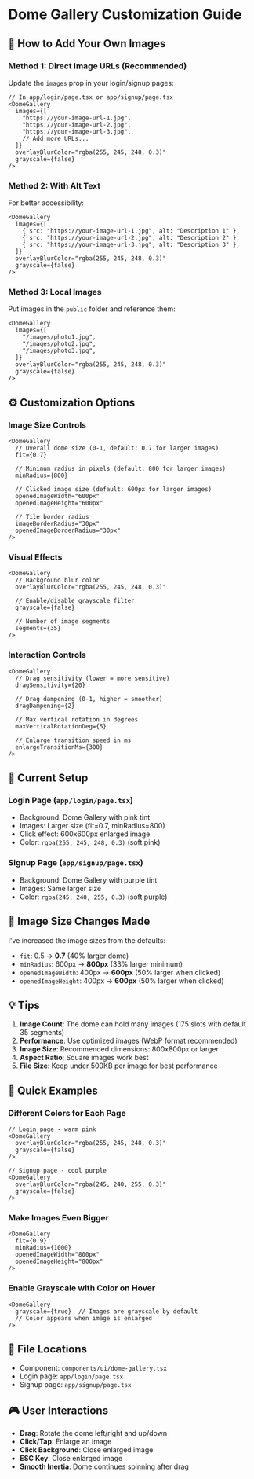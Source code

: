 # Dome Gallery Customization Guide

## 🎨 How to Add Your Own Images

### Method 1: Direct Image URLs (Recommended)
Update the `images` prop in your login/signup pages:

```tsx
// In app/login/page.tsx or app/signup/page.tsx
<DomeGallery
  images={[
    "https://your-image-url-1.jpg",
    "https://your-image-url-2.jpg",
    "https://your-image-url-3.jpg",
    // Add more URLs...
  ]}
  overlayBlurColor="rgba(255, 245, 248, 0.3)"
  grayscale={false}
/>
```

### Method 2: With Alt Text
For better accessibility:

```tsx
<DomeGallery
  images={[
    { src: "https://your-image-url-1.jpg", alt: "Description 1" },
    { src: "https://your-image-url-2.jpg", alt: "Description 2" },
    { src: "https://your-image-url-3.jpg", alt: "Description 3" },
  ]}
  overlayBlurColor="rgba(255, 245, 248, 0.3)"
  grayscale={false}
/>
```

### Method 3: Local Images
Put images in the `public` folder and reference them:

```tsx
<DomeGallery
  images={[
    "/images/photo1.jpg",
    "/images/photo2.jpg",
    "/images/photo3.jpg",
  ]}
  overlayBlurColor="rgba(255, 245, 248, 0.3)"
  grayscale={false}
/>
```

## ⚙️ Customization Options

### Image Size Controls
```tsx
<DomeGallery
  // Overall dome size (0-1, default: 0.7 for larger images)
  fit={0.7}
  
  // Minimum radius in pixels (default: 800 for larger images)
  minRadius={800}
  
  // Clicked image size (default: 600px for larger images)
  openedImageWidth="600px"
  openedImageHeight="600px"
  
  // Tile border radius
  imageBorderRadius="30px"
  openedImageBorderRadius="30px"
/>
```

### Visual Effects
```tsx
<DomeGallery
  // Background blur color
  overlayBlurColor="rgba(255, 245, 248, 0.3)"
  
  // Enable/disable grayscale filter
  grayscale={false}
  
  // Number of image segments
  segments={35}
/>
```

### Interaction Controls
```tsx
<DomeGallery
  // Drag sensitivity (lower = more sensitive)
  dragSensitivity={20}
  
  // Drag dampening (0-1, higher = smoother)
  dragDampening={2}
  
  // Max vertical rotation in degrees
  maxVerticalRotationDeg={5}
  
  // Enlarge transition speed in ms
  enlargeTransitionMs={300}
/>
```

## 🎯 Current Setup

### Login Page (`app/login/page.tsx`)
- Background: Dome Gallery with pink tint
- Images: Larger size (fit=0.7, minRadius=800)
- Click effect: 600x600px enlarged image
- Color: `rgba(255, 245, 248, 0.3)` (soft pink)

### Signup Page (`app/signup/page.tsx`)
- Background: Dome Gallery with purple tint
- Images: Same larger size
- Color: `rgba(245, 240, 255, 0.3)` (soft purple)

## 🚀 Image Size Changes Made

I've increased the image sizes from the defaults:
- `fit`: 0.5 → **0.7** (40% larger dome)
- `minRadius`: 600px → **800px** (33% larger minimum)
- `openedImageWidth`: 400px → **600px** (50% larger when clicked)
- `openedImageHeight`: 400px → **600px** (50% larger when clicked)

## 💡 Tips

1. **Image Count**: The dome can hold many images (175 slots with default 35 segments)
2. **Performance**: Use optimized images (WebP format recommended)
3. **Image Size**: Recommended dimensions: 800x800px or larger
4. **Aspect Ratio**: Square images work best
5. **File Size**: Keep under 500KB per image for best performance

## 🔧 Quick Examples

### Different Colors for Each Page
```tsx
// Login page - warm pink
<DomeGallery
  overlayBlurColor="rgba(255, 245, 248, 0.3)"
  grayscale={false}
/>

// Signup page - cool purple
<DomeGallery
  overlayBlurColor="rgba(245, 240, 255, 0.3)"
  grayscale={false}
/>
```

### Make Images Even Bigger
```tsx
<DomeGallery
  fit={0.9}
  minRadius={1000}
  openedImageWidth="800px"
  openedImageHeight="800px"
/>
```

### Enable Grayscale with Color on Hover
```tsx
<DomeGallery
  grayscale={true}  // Images are grayscale by default
  // Color appears when image is enlarged
/>
```

## 📍 File Locations

- Component: `components/ui/dome-gallery.tsx`
- Login page: `app/login/page.tsx`
- Signup page: `app/signup/page.tsx`

## 🎮 User Interactions

- **Drag**: Rotate the dome left/right and up/down
- **Click/Tap**: Enlarge an image
- **Click Background**: Close enlarged image
- **ESC Key**: Close enlarged image
- **Smooth Inertia**: Dome continues spinning after drag
